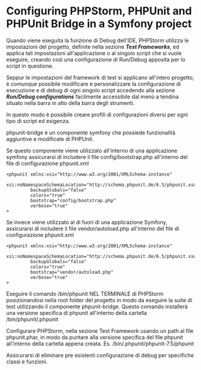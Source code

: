 # Configuring PHPStorm, PHPUnit and PHPUnit Bridge in a Symfony project

Quando viene eseguita la funzione di Debug dell'IDE, PHPStorm utilizza le impostazioni del progetto, definite nella sezione ***Test Frameworks***, ed applica tali impostazioni all'applicazione o al singolo script che si vuole eseguire, creando così una configurazione di Run/Debug apposita per lo script in questione. 

Seppur le impostazioni del framework di test si applicano all'intero progetto, è comunque possibile modificare e personalizzare la configurazione di esecuzione e di debug di ogni singolo script accedendo alla sezione ***Run/Debug configurations*** facilmente accessibile dal menù a tendina situato nella barra in alto della barra degli strumenti.

In questo modo è possibile creare profili di configurazioni diversi per ogni tipo di script ed esigenza.


phpunit-bridge è un componente symfony che possiede funzionalità aggiuntive e modificate di PHPUnit.

Se questo componente viene utilizzato all'interno di una applicazione symfony assicurarsi di includere 
il file config/bootstrap.php all'interno del file di configurazione phpunit.xml

```
<phpunit xmlns:xsi="http://www.w3.org/2001/XMLSchema-instance"
         xsi:noNamespaceSchemaLocation="http://schema.phpunit.de/6.5/phpunit.xsd"
         backupGlobals="false"
         colors="true"
         bootstrap="config/bootstrap.php"
         verbose="true"
>
```

Se invece viene utilizzato al di fuori di una applicazione Symfony, assicurarsi di includere il file
vendor/autoload.php all'interno del file di configurazione phpunit.xml

```
<phpunit xmlns:xsi="http://www.w3.org/2001/XMLSchema-instance"
         xsi:noNamespaceSchemaLocation="http://schema.phpunit.de/6.5/phpunit.xsd"
         backupGlobals="false"
         colors="true"
         bootstrap="vendor/autoload.php"
         verbose="true"
>
```

Eseguire il comando /bin/phpunit NEL TERMINALE di PHPStorm posizionandosi nella root folder del progetto
in modo da eseguire la suite di test utilizzando il componente phpunit-bridge. Questo comando installerà
una versione specifica di phpunit all'interno della cartella /bin/phpunit/.phpunit

Configurare PHPStorm, nella sezione Test Framework usando un path al file phpunit.phar, 
in modo da puntare alla versione specifica del file phpunit all'interno della cartella appena creata. 
Es. /bin/.phpunit/phpunit-7.5/phpunit

Assicurarsi di eliminare pre esistenti configurazione di debug per specifiche classi e funzioni.
